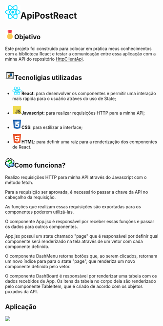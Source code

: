 <h1><img src="./src/assets/react.svg" width="50px">ApiPostReact</h1>
<h2><img src="./src/assets/goal.png" width="30px">Objetivo</h2>
<p>Este projeto foi construído para colocar em prática meus conhecimentos com a biblioteca React e testar a comunicação entre essa aplicação com a minha API do repositório <a href="https://github.com/foursimon/HttpClientApi">HttpClientApi</a>.</p>
<h2><img src="./src/assets/linguagem.png" width="30px">Tecnoligias utilizadas</h2>
<ul>
    <li><p><img src="./src/assets/react.svg" width="30px"><b>React</b>: para desenvolver os componentes e permitir uma interação mais rápida para
    o usuário atráves do uso de State;</p></li>
    <li><p><img src="./src/assets/js.png" width="30px"><b>Javascript</b>: para realizar requisições HTTP para a minha API;</p></li>
    <li><p><img src="./src/assets/css.png" width="30px"><b>CSS</b>: para estilizar a interface;</p></li>
    <li><p><img src="./src/assets/html.png" width="30px"><b>HTML</b>: para definir uma raiz para a renderização dos componentes de React.</p></li>
</ul>

<h2><img src="./src/assets/question.png" width="30px">Como funciona?</h2>
<p>Realizo requisições HTTP para minha API através do Javascript com o método fetch.</p>
<p>Para a requisição ser aprovada, é necessário passar a chave da API no cabeçalho da requisição.</p>
<p>As funções que realizam essas requisições são exportadas para os componentes poderem utilizá-las.</p>
<p>O componente App.jsx é responsável por receber essas funções e passar os dados para outros componentes.</p>
<p>App.jsx possui um state chamado "page" que é responsável por definir qual componente será renderizado na tela através de
um vetor com cada componente definido.</p>
<p>O componente DashMenu retorna botões que, ao serem clicados, retornam um novo índice para para o state "page", que renderiza um novo componente definido pelo vetor.</p>
<p>O componente DashBoard é responsável por renderizar uma tabela com os dados recebidos de App. Os itens da tabela no corpo dela são renderizado pelo componente TableItem, que é criado de acordo com os objetos puxados da API.</p>

<h2>Aplicação</h2>
<img src="./src/assets/showcase.gif" width="1000px">